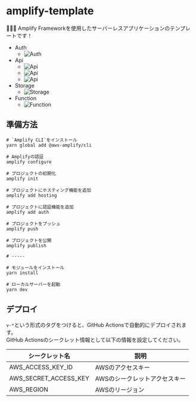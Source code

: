 # amplify-template

🏺🏺🏺 Amplify Frameworkを使用したサーバーレスアプリケーションのテンプレートです！  

- Auth
  - ![Auth](./fruits/auth.gif)
- Api
  - ![Api](./fruits/api-1.gif)
  - ![Api](./fruits/api-2.gif)
  - ![Api](./fruits/api-3.gif)
- Storage
  - ![Storage](./fruits/storage.gif)
- Function
  - ![Function](./fruits/function.gif)

## 準備方法

```shell
# `Amplify CLI`をインストール
yarn global add @aws-amplify/cli

# Amplifyの認証
amplify configure

# プロジェクトの初期化
amplify init

# プロジェクトにホスティング機能を追加
amplify add hosting

# プロジェクトに認証機能を追加  
amplify add auth

# プロジェクトをプッシュ
amplify push

# プロジェクトを公開
amplify publish

# -----

# モジュールをインストール
yarn install

# ローカルサーバーを起動
yarn dev
```

## デプロイ

`v-*`という形式のタグをつけると、GitHub Actionsで自動的にデプロイされます。  
GitHub Actionsのシークレット情報として以下の情報を設定してください。  

| シークレット名 | 説明 |
| --- | --- |
| AWS_ACCESS_KEY_ID | AWSのアクセスキー |
| AWS_SECRET_ACCESS_KEY | AWSのシークレットアクセスキー |
| AWS_REGION | AWSのリージョン |
